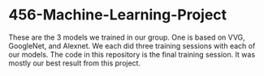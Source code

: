 # 456-Machine-Learning-Project
These are the 3 models we trained in our group.  One is based on VVG, GoogleNet, and Alexnet.  We each did three training sessions with each of our models.  The code in this repository is the final training session.  It was mostly our best result from this project.  
